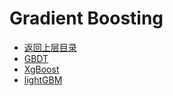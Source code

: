 # Gradient Boosting

* [返回上层目录](../boosting.md)
* [GBDT](gbdt/gbdt.md)
* [XgBoost](xgboost/xgboost.md)
* [lightGBM](light-gbm/light-gbm.md)



